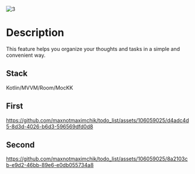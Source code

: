 ![3](https://github.com/maxnotmaximchik/todo_list/assets/106059025/9f4a7068-3e1f-4bbb-8c39-d8ad61b64fc8)
# Description
This feature helps you organize your thoughts and tasks in a simple and convenient way.

## Stack
Kotlin/MVVM/Room/MocKK

## First
https://github.com/maxnotmaximchik/todo_list/assets/106059025/d4adc4d5-8d3d-4026-b6d3-596569dfd0d8


## Second
https://github.com/maxnotmaximchik/todo_list/assets/106059025/8a2103cb-e9d2-46bb-89e6-e0db055734a8


